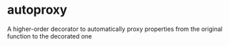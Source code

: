 # autoproxy
A higher-order decorator to automatically proxy properties from the original function to the decorated one
